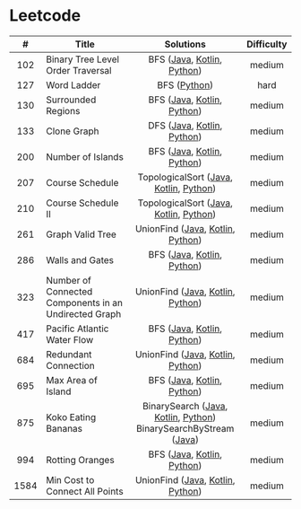 # Leetcode
| # | Title | Solutions | Difficulty |
| :------: | ------ | :------: | :------: |
| 102 | Binary Tree Level Order Traversal | BFS ([Java](medium/102-Binary-Tree-Level-Order-Traversal/BFS.java), [Kotlin](medium/102-Binary-Tree-Level-Order-Traversal/BFS.kt), [Python](medium/102-Binary-Tree-Level-Order-Traversal/BFS.py)) | medium | 
| 127 | Word Ladder | BFS ([Python](hard/127-Word-Ladder/BFS.py)) | hard | 
| 130 | Surrounded Regions | BFS ([Java](medium/130-Surrounded-Regions/BFS.java), [Kotlin](medium/130-Surrounded-Regions/BFS.kt), [Python](medium/130-Surrounded-Regions/BFS.py)) | medium | 
| 133 | Clone Graph | DFS ([Java](medium/133-Clone-Graph/DFS.java), [Kotlin](medium/133-Clone-Graph/DFS.kt), [Python](medium/133-Clone-Graph/DFS.py)) | medium | 
| 200 | Number of Islands | BFS ([Java](medium/200-Number-of-Islands/BFS.java), [Kotlin](medium/200-Number-of-Islands/BFS.kt), [Python](medium/200-Number-of-Islands/BFS.py)) | medium | 
| 207 | Course Schedule | TopologicalSort ([Java](medium/207-Course-Schedule/TopologicalSort.java), [Kotlin](medium/207-Course-Schedule/TopologicalSort.kt), [Python](medium/207-Course-Schedule/TopologicalSort.py)) | medium | 
| 210 | Course Schedule II | TopologicalSort ([Java](medium/210-Course-Schedule-II/TopologicalSort.java), [Kotlin](medium/210-Course-Schedule-II/TopologicalSort.kt), [Python](medium/210-Course-Schedule-II/TopologicalSort.py)) | medium | 
| 261 | Graph Valid Tree | UnionFind ([Java](medium/261-Graph-Valid-Tree/UnionFind.java), [Kotlin](medium/261-Graph-Valid-Tree/UnionFind.kt), [Python](medium/261-Graph-Valid-Tree/UnionFind.py)) | medium | 
| 286 | Walls and Gates | BFS ([Java](medium/286-Walls-and-Gates/BFS.java), [Kotlin](medium/286-Walls-and-Gates/BFS.kt), [Python](medium/286-Walls-and-Gates/BFS.py)) | medium | 
| 323 | Number of Connected Components in an Undirected Graph | UnionFind ([Java](medium/323-Number-of-Connected-Components-in-an-Undirected-Graph/UnionFind.java), [Kotlin](medium/323-Number-of-Connected-Components-in-an-Undirected-Graph/UnionFind.kt), [Python](medium/323-Number-of-Connected-Components-in-an-Undirected-Graph/UnionFind.py)) | medium | 
| 417 | Pacific Atlantic Water Flow | BFS ([Java](medium/417-Pacific-Atlantic-Water-Flow/BFS.java), [Kotlin](medium/417-Pacific-Atlantic-Water-Flow/BFS.kt), [Python](medium/417-Pacific-Atlantic-Water-Flow/BFS.py)) | medium | 
| 684 | Redundant Connection | UnionFind ([Java](medium/684-Redundant-Connection/UnionFind.java), [Kotlin](medium/684-Redundant-Connection/UnionFind.kt), [Python](medium/684-Redundant-Connection/UnionFind.py)) | medium | 
| 695 | Max Area of Island | BFS ([Java](medium/695-Max-Area-of-Island/BFS.java), [Kotlin](medium/695-Max-Area-of-Island/BFS.kt), [Python](medium/695-Max-Area-of-Island/BFS.py)) | medium | 
| 875 | Koko Eating Bananas | BinarySearch ([Java](medium/875-Koko-Eating-Bananas/BinarySearch.java), [Kotlin](medium/875-Koko-Eating-Bananas/BinarySearch.kt), [Python](medium/875-Koko-Eating-Bananas/BinarySearch.py))</br>BinarySearchByStream ([Java](medium/875-Koko-Eating-Bananas/BinarySearchByStream.java)) | medium | 
| 994 | Rotting Oranges | BFS ([Java](medium/994-Rotting-Oranges/BFS.java), [Kotlin](medium/994-Rotting-Oranges/BFS.kt), [Python](medium/994-Rotting-Oranges/BFS.py)) | medium | 
| 1584 | Min Cost to Connect All Points | UnionFind ([Java](medium/1584-Min-Cost-to-Connect-All-Points/UnionFind.java), [Kotlin](medium/1584-Min-Cost-to-Connect-All-Points/UnionFind.kt), [Python](medium/1584-Min-Cost-to-Connect-All-Points/UnionFind.py)) | medium | 
